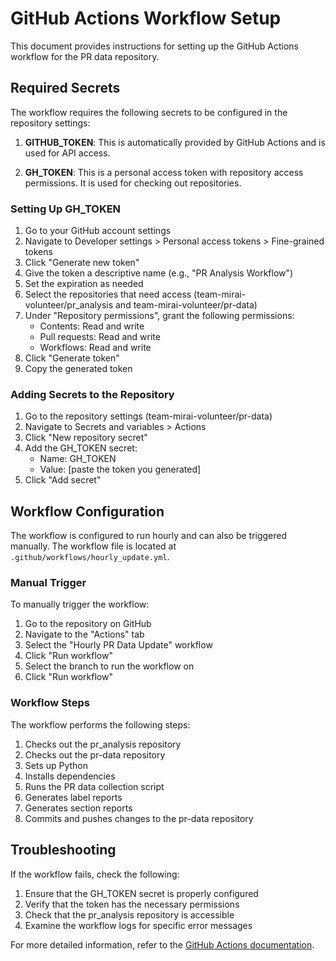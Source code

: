 # GitHub Actions Workflow Setup

This document provides instructions for setting up the GitHub Actions workflow for the PR data repository.

## Required Secrets

The workflow requires the following secrets to be configured in the repository settings:

1. **GITHUB_TOKEN**: This is automatically provided by GitHub Actions and is used for API access.

2. **GH_TOKEN**: This is a personal access token with repository access permissions. It is used for checking out repositories.

### Setting Up GH_TOKEN

1. Go to your GitHub account settings
2. Navigate to Developer settings > Personal access tokens > Fine-grained tokens
3. Click "Generate new token"
4. Give the token a descriptive name (e.g., "PR Analysis Workflow")
5. Set the expiration as needed
6. Select the repositories that need access (team-mirai-volunteer/pr_analysis and team-mirai-volunteer/pr-data)
7. Under "Repository permissions", grant the following permissions:
   - Contents: Read and write
   - Pull requests: Read and write
   - Workflows: Read and write
8. Click "Generate token"
9. Copy the generated token

### Adding Secrets to the Repository

1. Go to the repository settings (team-mirai-volunteer/pr-data)
2. Navigate to Secrets and variables > Actions
3. Click "New repository secret"
4. Add the GH_TOKEN secret:
   - Name: GH_TOKEN
   - Value: [paste the token you generated]
5. Click "Add secret"

## Workflow Configuration

The workflow is configured to run hourly and can also be triggered manually. The workflow file is located at `.github/workflows/hourly_update.yml`.

### Manual Trigger

To manually trigger the workflow:

1. Go to the repository on GitHub
2. Navigate to the "Actions" tab
3. Select the "Hourly PR Data Update" workflow
4. Click "Run workflow"
5. Select the branch to run the workflow on
6. Click "Run workflow"

### Workflow Steps

The workflow performs the following steps:

1. Checks out the pr_analysis repository
2. Checks out the pr-data repository
3. Sets up Python
4. Installs dependencies
5. Runs the PR data collection script
6. Generates label reports
7. Generates section reports
8. Commits and pushes changes to the pr-data repository

## Troubleshooting

If the workflow fails, check the following:

1. Ensure that the GH_TOKEN secret is properly configured
2. Verify that the token has the necessary permissions
3. Check that the pr_analysis repository is accessible
4. Examine the workflow logs for specific error messages

For more detailed information, refer to the [GitHub Actions documentation](https://docs.github.com/en/actions).
